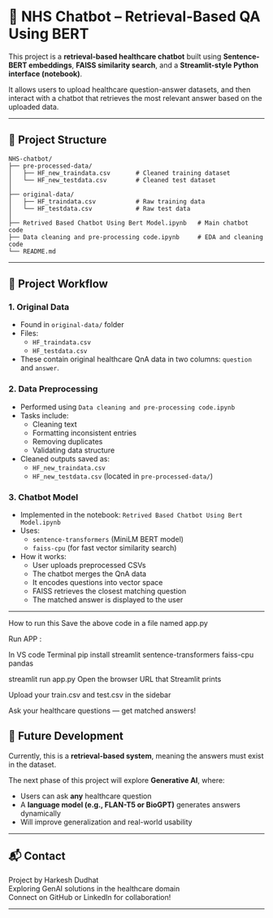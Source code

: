 # 🤖 NHS Chatbot – Retrieval-Based QA Using BERT

This project is a **retrieval-based healthcare chatbot** built using **Sentence-BERT embeddings**, **FAISS similarity search**, and a **Streamlit-style Python interface (notebook)**.

It allows users to upload healthcare question-answer datasets, and then interact with a chatbot that retrieves the most relevant answer based on the uploaded data.

---

## 📁 Project Structure

```
NHS-chatbot/
├── pre-processed-data/
│   ├── HF_new_traindata.csv       # Cleaned training dataset
│   └── HF_new_testdata.csv        # Cleaned test dataset
│
├── original-data/
│   ├── HF_traindata.csv           # Raw training data
│   └── HF_testdata.csv            # Raw test data
│
├── Retrived Based Chatbot Using Bert Model.ipynb   # Main chatbot code
├── Data cleaning and pre-processing code.ipynb     # EDA and cleaning code
└── README.md
```

---

## 🚀 Project Workflow

### 1. **Original Data**

- Found in `original-data/` folder
- Files:
  - `HF_traindata.csv`
  - `HF_testdata.csv`
- These contain original healthcare QnA data in two columns: `question` and `answer`.

### 2. **Data Preprocessing**

- Performed using `Data cleaning and pre-processing code.ipynb`
- Tasks include:
  - Cleaning text
  - Formatting inconsistent entries
  - Removing duplicates
  - Validating data structure
- Cleaned outputs saved as:
  - `HF_new_traindata.csv`
  - `HF_new_testdata.csv`
    (located in `pre-processed-data/`)

### 3. **Chatbot Model**

- Implemented in the notebook: `Retrived Based Chatbot Using Bert Model.ipynb`
- Uses:
  - `sentence-transformers` (MiniLM BERT model)
  - `faiss-cpu` (for fast vector similarity search)
- How it works:
  - User uploads preprocessed CSVs
  - The chatbot merges the QnA data
  - It encodes questions into vector space
  - FAISS retrieves the closest matching question
  - The matched answer is displayed to the user

---

How to run this
Save the above code in a file named app.py

Run APP :

In VS code Terminal
pip install streamlit sentence-transformers faiss-cpu pandas

streamlit run app.py
Open the browser URL that Streamlit prints

Upload your train.csv and test.csv in the sidebar

Ask your healthcare questions — get matched answers!

## 🧠 Future Development

Currently, this is a **retrieval-based system**, meaning the answers must exist in the dataset.

The next phase of this project will explore **Generative AI**, where:

- Users can ask **any** healthcare question
- A **language model (e.g., FLAN-T5 or BioGPT)** generates answers dynamically
- Will improve generalization and real-world usability

---

## 📬 Contact

Project by Harkesh Dudhat  
Exploring GenAI solutions in the healthcare domain  
Connect on GitHub or LinkedIn for collaboration!

---
